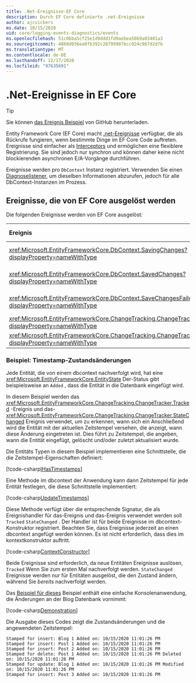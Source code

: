 ```yaml
---
title: .Net-Ereignisse-EF Core
description: Durch EF Core definierte .net-Ereignisse
author: ajcvickers
ms.date: 10/15/2020
uid: core/logging-events-diagnostics/events
ms.openlocfilehash: 51c0bba5cf25e1d9ddd1fd9aebea50b9a03481a3
ms.sourcegitcommit: 4860d036ea0fb392c28799907bcc924c987d2d7b
ms.translationtype: MT
ms.contentlocale: de-DE
ms.lasthandoff: 12/17/2020
ms.locfileid: "97635691"
---
```

# <a name="net-events-in-ef-core"></a>.Net-Ereignisse in EF Core

> [!TIP]  
> Sie können [das Ereignis Beispiel](https://github.com/dotnet/EntityFramework.Docs/tree/master/samples/core/Miscellaneous/Events) von GitHub herunterladen.

Entity Framework Core (EF Core) macht [.net-Ereignisse](/dotnet/standard/events/) verfügbar, die als Rückrufe fungieren, wenn bestimmte Dinge im EF Core Code auftreten. Ereignisse sind einfacher als [Interceptors](xref:core/logging-events-diagnostics/interceptors) und ermöglichen eine flexiblere Registrierung. Sie sind jedoch nur synchron und können daher keine nicht blockierenden asynchronen E/A-Vorgänge durchführen.

Ereignisse werden pro `DbContext` Instanz registriert. Verwenden Sie einen [Diagnoselistener](xref:core/logging-events-diagnostics/diagnostic-listeners), um dieselben Informationen abzurufen, jedoch für alle DbContext-Instanzen im Prozess.

## <a name="events-raised-by-ef-core"></a>Ereignisse, die von EF Core ausgelöst werden

Die folgenden Ereignisse werden von EF Core ausgelöst:

| Ereignis | Eingeführt in Version | Wenn ausgelöst
|:------|--------------------|-------
| <xref:Microsoft.EntityFrameworkCore.DbContext.SavingChanges?displayProperty=nameWithType> | 5.0 | Am Anfang von <xref:Microsoft.EntityFrameworkCore.DbContext.SaveChanges%2A> oder <xref:Microsoft.EntityFrameworkCore.DbContext.SaveChangesAsync%2A>
| <xref:Microsoft.EntityFrameworkCore.DbContext.SavedChanges?displayProperty=nameWithType> | 5.0 | Am Ende eines erfolgreichen <xref:Microsoft.EntityFrameworkCore.DbContext.SaveChanges%2A> oder <xref:Microsoft.EntityFrameworkCore.DbContext.SaveChangesAsync%2A>
| <xref:Microsoft.EntityFrameworkCore.DbContext.SaveChangesFailed?displayProperty=nameWithType> | 5.0 | Am Ende einer fehlgeschlagenen <xref:Microsoft.EntityFrameworkCore.DbContext.SaveChanges%2A> oder <xref:Microsoft.EntityFrameworkCore.DbContext.SaveChangesAsync%2A>
| <xref:Microsoft.EntityFrameworkCore.ChangeTracking.ChangeTracker.Tracked?displayProperty=nameWithType> | 2.1 | Wenn eine Entität vom Kontext nachverfolgt wird
| <xref:Microsoft.EntityFrameworkCore.ChangeTracking.ChangeTracker.StateChanged?displayProperty=nameWithType> | 2.1 | Wenn eine nach verfolgte Entität ihren Zustand ändert

### <a name="example-timestamp-state-changes"></a>Beispiel: Timestamp-Zustandsänderungen

Jede Entität, die von einem dbcontext nachverfolgt wird, hat eine <xref:Microsoft.EntityFrameworkCore.EntityState> Der-Status gibt beispielsweise an `Added` , dass die Entität in die Datenbank eingefügt wird.

In diesem Beispiel werden das <xref:Microsoft.EntityFrameworkCore.ChangeTracking.ChangeTracker.Tracked> -Ereignis und das- <xref:Microsoft.EntityFrameworkCore.ChangeTracking.ChangeTracker.StateChanged> Ereignis verwendet, um zu erkennen, wann sich ein Anschließend wird die Entität mit der aktuellen Zeitstempel versehen, die anzeigt, wann diese Änderung eingetreten ist. Dies führt zu Zeitstempel, die angeben, wann die Entität eingefügt, gelöscht und/oder zuletzt aktualisiert wurde.

Die Entitäts Typen in diesem Beispiel implementieren eine Schnittstelle, die die Zeitstempel-Eigenschaften definiert:

<!--
public interface IHasTimestamps
{
    DateTime? Added { get; set; }
    DateTime? Deleted { get; set; }
    DateTime? Modified { get; set; }
}
-->
[!code-csharp[IHasTimestamps](../../../samples/core/Miscellaneous/Events/Program.cs?name=IHasTimestamps)]

Eine Methode im dbcontext der Anwendung kann dann Zeitstempel für jede Entität festlegen, die diese Schnittstelle implementiert:

<!--
    private static void UpdateTimestamps(object sender, EntityEntryEventArgs e)
    {
        if (e.Entry.Entity is IHasTimestamps entityWithTimestamps)
        {
            switch (e.Entry.State)
            {
                case EntityState.Deleted:
                    entityWithTimestamps.Deleted = DateTime.UtcNow;
                    Console.WriteLine($"Stamped for delete: {e.Entry.Entity}");
                    break;
                case EntityState.Modified:
                    entityWithTimestamps.Modified = DateTime.UtcNow;
                    Console.WriteLine($"Stamped for update: {e.Entry.Entity}");
                    break;
                case EntityState.Added:
                    entityWithTimestamps.Added = DateTime.UtcNow;
                    Console.WriteLine($"Stamped for insert: {e.Entry.Entity}");
                    break;
            }
        }
    }
-->
[!code-csharp[UpdateTimestamps](../../../samples/core/Miscellaneous/Events/Program.cs?name=UpdateTimestamps)]

Diese Methode verfügt über die entsprechende Signatur, die als Ereignishandler für das-Ereignis und das-Ereignis verwendet werden soll `Tracked` `StateChanged` . Der Handler ist für beide Ereignisse im dbcontext-Konstruktor registriert. Beachten Sie, dass Ereignisse jederzeit an einen dbcontext angefügt werden können. Es ist nicht erforderlich, dass dies im kontextkonstruktor auftritt.

<!--
    public BlogsContext()
    {
        ChangeTracker.StateChanged += UpdateTimestamps;
        ChangeTracker.Tracked += UpdateTimestamps;
    }
-->
[!code-csharp[ContextConstructor](../../../samples/core/Miscellaneous/Events/Program.cs?name=ContextConstructor)]

Beide Ereignisse sind erforderlich, da neue Entitäten Ereignisse auslösen, `Tracked` Wenn Sie zum ersten Mal nachverfolgt werden. `StateChanged` Ereignisse werden nur für Entitäten ausgelöst, die den Zustand ändern, während Sie _bereits_ nachverfolgt werden.

Das [Beispiel für dieses](https://github.com/dotnet/EntityFramework.Docs/tree/master/samples/core/Miscellaneous/Events) Beispiel enthält eine einfache Konsolenanwendung, die Änderungen an der Blog Datenbank vornimmt:

<!--
        using (var context = new BlogsContext())
        {
            context.Database.EnsureDeleted();
            context.Database.EnsureCreated();
            
            context.Add(
                new Blog
                {
                    Id = 1,
                    Name = "EF Blog",
                    Posts =
                    {
                        new Post { Id = 1, Title = "EF Core 3.1!" },
                        new Post { Id = 2, Title = "EF Core 5.0!" }
                    }
                });

            context.SaveChanges();
        }

        using (var context = new BlogsContext())
        {
            var blog = context.Blogs.Include(e => e.Posts).Single();

            blog.Name = "EF Core Blog";
            context.Remove(blog.Posts.First());
            blog.Posts.Add(new Post { Id = 3, Title = "EF Core 6.0!" });

            context.SaveChanges();
        }
-->
[!code-csharp[Demonstration](../../../samples/core/Miscellaneous/Events/Program.cs?name=Demonstration)]

Die Ausgabe dieses Codes zeigt die Zustandsänderungen und die angewendeten Zeitstempel:

```output
Stamped for insert: Blog 1 Added on: 10/15/2020 11:01:26 PM
Stamped for insert: Post 1 Added on: 10/15/2020 11:01:26 PM
Stamped for insert: Post 2 Added on: 10/15/2020 11:01:26 PM
Stamped for delete: Post 1 Added on: 10/15/2020 11:01:26 PM Deleted on: 10/15/2020 11:01:26 PM
Stamped for update: Blog 1 Added on: 10/15/2020 11:01:26 PM Modified on: 10/15/2020 11:01:26 PM
Stamped for insert: Post 3 Added on: 10/15/2020 11:01:26 PM
```
